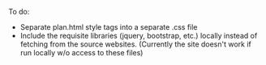 To do:

- Separate plan.html style tags into a separate .css file
- Include the requisite libraries (jquery, bootstrap, etc.) locally instead of fetching from the source websites. (Currently the site doesn't work if run locally w/o access to these files)
